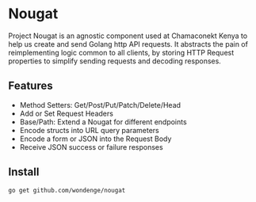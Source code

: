# Nougat

Project Nougat is an agnostic component used at Chamaconekt Kenya to help us create and send Golang http API requests. It abstracts the pain of reimplementing logic common to all clients, by storing HTTP Request properties to simplify sending requests and decoding responses.

## Features

- Method Setters: Get/Post/Put/Patch/Delete/Head
- Add or Set Request Headers
- Base/Path: Extend a Nougat for different endpoints
- Encode structs into URL query parameters
- Encode a form or JSON into the Request Body
- Receive JSON success or failure responses

## Install

```bash
go get github.com/wondenge/nougat
```

